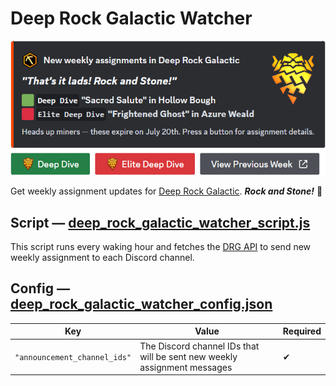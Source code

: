 # Deep Rock Galactic Watcher

![Image preview](../assets/documentation/deep_rock_galactic_watcher.png)

Get weekly assignment updates for [Deep Rock Galactic](https://store.steampowered.com/app/548430/Deep_Rock_Galactic/). **_Rock and Stone!_** 🍺

## Script — [deep_rock_galactic_watcher_script.js](deep_rock_galactic_watcher_script.js)

This script runs every waking hour and fetches the [DRG API](https://drgapi.com/) to send new weekly assignment to each Discord channel.

## Config — [deep_rock_galactic_watcher_config.json](deep_rock_galactic_watcher_config.json)

| Key                          | Value                                                                    | Required |
| ---------------------------- | ------------------------------------------------------------------------ | -------- |
| `"announcement_channel_ids"` | The Discord channel IDs that will be sent new weekly assignment messages | ✔        |

